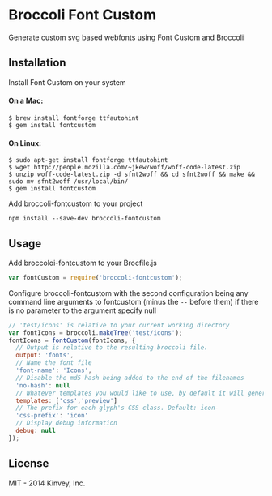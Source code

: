 # Broccoli Font Custom

Generate custom svg based webfonts using Font Custom and Broccoli

## Installation

Install Font Custom on your system
#### On a Mac:
```
$ brew install fontforge ttfautohint
$ gem install fontcustom
```

#### On Linux:
```
$ sudo apt-get install fontforge ttfautohint
$ wget http://people.mozilla.com/~jkew/woff/woff-code-latest.zip
$ unzip woff-code-latest.zip -d sfnt2woff && cd sfnt2woff && make && sudo mv sfnt2woff /usr/local/bin/
$ gem install fontcustom
```

Add broccoli-fontcustom to your project
```
npm install --save-dev broccoli-fontcustom
```

## Usage

Add broccoloi-fontcustom to your Brocfile.js
```javascript
var fontCustom = require('broccoli-fontcustom');
```

Configure broccoli-fontcustom with the second configuration being any command line arguments to fontcustom (minus the `--` before them) if there is no parameter to the argument specify null
```javascript
// 'test/icons' is relative to your current working directory
var fontIcons = broccoli.makeTree('test/icons');
fontIcons = fontCustom(fontIcons, {
  // Output is relative to the resulting broccoli file.
  output: 'fonts',
  // Name the font file
  'font-name': 'Icons',
  // Disable the md5 hash being added to the end of the filenames
  'no-hash': null
  // Whatever templates you would like to use, by default it will generate `preview` and `css` templates
  templates: ['css','preview']
  // The prefix for each glyph's CSS class. Default: icon-
  'css-prefix': 'icon'
  // Display debug information
  debug: null
});
```


## License
MIT - 2014 Kinvey, Inc.